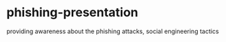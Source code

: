 # phishing-presentation
providing awareness about the phishing attacks, social engineering tactics 
